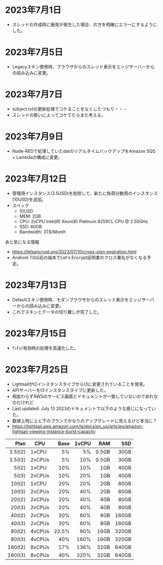 # 2023年7月1日

- スレッドの作成時に衝突が発生した場合、片方を明確にエラーにするようにした。

# 2023年7月5日

- Legacyスキン使用時、ブラウザからのスレッド表示をエッジサーバーからの読み込みに変更。

# 2023年7月7日

- subject.txtの更新処理でコケることをなくしたつもり・・・
- スレッドの勢いによってコケてたらまた考える。

# 2023年7月9日

- Node-REDで処理していたdatのリアルタイムバックアップをAmazon SQS + Lambdaの構成に変更。

# 2023年7月12日

- 管理用インスタンス(3.5USD)を削除して、新たに負荷分散用のインスタンス(10USD)を追加。
- スペック
  - 10USD
  - MEM: 2GB
  - CPU: 2vCPU Intel(R) Xeon(R) Platinum 8259CL CPU @ 2.50GHz
  - SSD: 60GB 
  - Bandwidth: 3TB/Month
 
あと気になる情報

- https://letsencrypt.org/2023/07/10/cross-sign-expiration.html
- Android 7.0以前の端末でLet's Encrypt証明書のクロス署名がなくなる予定。

# 2023年7月13日

- Defaultスキン使用時、モダンブラウザからのスレッド表示をエッジサーバーからの読み込みに変更。
- これでスキンとデータの切り離しが完了した。

# 2023年7月15日

- ﾜｯﾁｮｲ有効時の処理を高速化した。

# 2023年7月25日

- Lightsailがt2インスタンスタイプからt3に変更されていることを発見。
- APIサーバーをt3インスタンスタイプに更新した。
- 相変わらずAWSのサービス画面とドキュメントが一致していないのであれなのだけれど
- Last updated: July 13 2023のドキュメントで以下のような感じになっていた。
- 数値上特に上と下のプランでかなりのアップグレードに見えるけど本当に？
- https://lightsail.aws.amazon.com/ls/docs/en_us/articles/amazon-lightsail-viewing-instance-burst-capacity

|Plan|CPU|Base|1vCPU|RAM|SSD|
|---:|---|---:|---:|---:|---:|
|3.5(t2)|1vCPU|5%|5%|0.5GB|30GB|
|3.5(t3)|2vCPUs|5%|10%|0.5GB|30GB|
|5(t2)|1vCPU|10%|10%|1GB|40GB|
|5(t3)|2vCPUs|10%|20%|1GB|40GB|
|10(t2)|1vCPU|20%|20%|2GB|60GB|
|10(t3)|2vCPUs|20%|40%|2GB|60GB|
|20(t2)|2vCPUs|20%|40%|4GB|80GB|
|20(t3)|2vCPUs|20%|40%|4GB|80GB|
|40(t2)|2vCPUs|30%|60%|8GB|160GB|
|40(t3)|2vCPUs|30%|60%|8GB|160GB|
|80(t2)|4vCPUs|22.5%|90%|16GB|320GB|
|80(t3)|4vCPUs|40%|160%|16GB|320GB|
|160(t2)|8vCPUs|17%|136%|32GB|640GB|
|160(t3)|8vCPUs|40%|320%|32GB|640GB|
